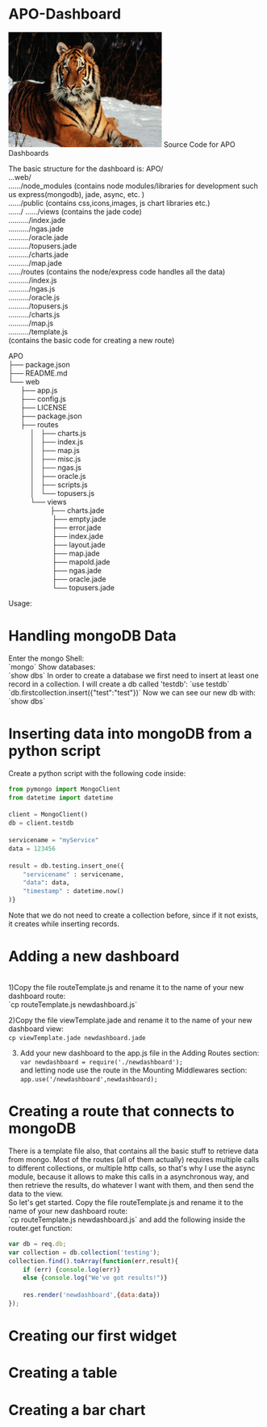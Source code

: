 # APO-Dashboard

<img src="tiger.jpg" alt="Mountain View" style="width:304px;height:228px;">
Source Code for APO Dashboards

The basic structure for the dashboard is:
APO/<br>
...web/<br>
....../node_modules (contains node modules/libraries for development such us express(mongodb), jade, async, etc. )<br>
....../public (contains css,icons,images, js chart libraries etc.)<br>
....../
....../views (contains the jade code)<br>
........../index.jade<br>
........../ngas.jade<br>
........../oracle.jade<br>
........../topusers.jade<br>
........../charts.jade<br>
........../map.jade<br>
....../routes (contains the node/express code handles all the data)<br>
........../index.js<br>
........../ngas.js<br>
........../oracle.js<br>
........../topusers.js<br>
........../charts.js<br>
........../map.js<br>
........../template.js<br> (contains the basic code for creating a new route)

APO<br>
├── package.json<br>
├── README.md<br>
└── web <br>
&nbsp;&nbsp;&nbsp;&nbsp;&nbsp;   ├── app.js <br>
&nbsp;&nbsp;&nbsp;&nbsp;&nbsp;   ├── config.js <br>
&nbsp;&nbsp;&nbsp;&nbsp;&nbsp;   ├── LICENSE <br> 
&nbsp;&nbsp;&nbsp;&nbsp;&nbsp;   ├── package.json <br>
&nbsp;&nbsp;&nbsp;&nbsp;&nbsp;   ├── routes <br>
&nbsp;&nbsp;&nbsp;&nbsp;&nbsp;&nbsp;&nbsp;&nbsp;&nbsp;&nbsp;   │   ├── charts.js <br>
&nbsp;&nbsp;&nbsp;&nbsp;&nbsp;&nbsp;&nbsp;&nbsp;&nbsp;&nbsp;   │   ├── index.js <br>
 &nbsp;&nbsp;&nbsp;&nbsp;&nbsp;&nbsp;&nbsp;&nbsp;&nbsp;&nbsp;  │   ├── map.js <br>
 &nbsp;&nbsp;&nbsp;&nbsp;&nbsp;&nbsp;&nbsp;&nbsp;&nbsp;&nbsp;  │   ├── misc.js <br>
 &nbsp;&nbsp;&nbsp;&nbsp;&nbsp;&nbsp;&nbsp;&nbsp;&nbsp;&nbsp;  │   ├── ngas.js <br>
 &nbsp;&nbsp;&nbsp;&nbsp;&nbsp;&nbsp;&nbsp;&nbsp;&nbsp;&nbsp;  │   ├── oracle.js <br>
 &nbsp;&nbsp;&nbsp;&nbsp;&nbsp;&nbsp;&nbsp;&nbsp;&nbsp;&nbsp;  │   ├── scripts.js <br>
 &nbsp;&nbsp;&nbsp;&nbsp;&nbsp;&nbsp;&nbsp;&nbsp;&nbsp;&nbsp;  │   └── topusers.js <br>
 &nbsp;&nbsp;&nbsp;&nbsp;&nbsp;&nbsp;&nbsp;&nbsp;&nbsp;&nbsp;  └── views <br>
 &nbsp;&nbsp;&nbsp;&nbsp;&nbsp;&nbsp;&nbsp;&nbsp;&nbsp;&nbsp;&nbsp;&nbsp;&nbsp;&nbsp;&nbsp;&nbsp;&nbsp;&nbsp;&nbsp;&nbsp;      ├── charts.jade <br>
 &nbsp;&nbsp;&nbsp;&nbsp;&nbsp;&nbsp;&nbsp;&nbsp;&nbsp;&nbsp;  &nbsp;&nbsp;&nbsp;&nbsp;&nbsp;&nbsp;&nbsp;&nbsp;&nbsp;&nbsp;    ├── empty.jade <br>
 &nbsp;&nbsp;&nbsp;&nbsp;&nbsp;&nbsp;&nbsp;&nbsp;&nbsp;&nbsp;  &nbsp;&nbsp;&nbsp;&nbsp;&nbsp;&nbsp;&nbsp;&nbsp;&nbsp;&nbsp;    ├── error.jade <br>
 &nbsp;&nbsp;&nbsp;&nbsp;&nbsp;&nbsp;&nbsp;&nbsp;&nbsp;&nbsp; &nbsp;&nbsp;&nbsp;&nbsp;&nbsp;&nbsp;&nbsp;&nbsp;&nbsp;&nbsp;     ├── index.jade <br>
 &nbsp;&nbsp;&nbsp;&nbsp;&nbsp;&nbsp;&nbsp;&nbsp;&nbsp;&nbsp;  &nbsp;&nbsp;&nbsp;&nbsp;&nbsp;&nbsp;&nbsp;&nbsp;&nbsp;&nbsp;    ├── layout.jade <br>
 &nbsp;&nbsp;&nbsp;&nbsp;&nbsp;&nbsp;&nbsp;&nbsp;&nbsp;&nbsp;  &nbsp;&nbsp;&nbsp;&nbsp;&nbsp;&nbsp;&nbsp;&nbsp;&nbsp;&nbsp;    ├── map.jade <br>
 &nbsp;&nbsp;&nbsp;&nbsp;&nbsp;&nbsp;&nbsp;&nbsp;&nbsp;&nbsp;    &nbsp;&nbsp;&nbsp;&nbsp;&nbsp;&nbsp;&nbsp;&nbsp;&nbsp;&nbsp;  ├── mapold.jade <br>
 &nbsp;&nbsp;&nbsp;&nbsp;&nbsp;&nbsp;&nbsp;&nbsp;&nbsp;&nbsp;  &nbsp;&nbsp;&nbsp;&nbsp;&nbsp;&nbsp;&nbsp;&nbsp;&nbsp;&nbsp;    ├── ngas.jade <br>
 &nbsp;&nbsp;&nbsp;&nbsp;&nbsp;&nbsp;&nbsp;&nbsp;&nbsp;&nbsp;  &nbsp;&nbsp;&nbsp;&nbsp;&nbsp;&nbsp;&nbsp;&nbsp;&nbsp;&nbsp;    ├── oracle.jade <br>
 &nbsp;&nbsp;&nbsp;&nbsp;&nbsp;&nbsp;&nbsp;&nbsp;&nbsp;&nbsp; &nbsp;&nbsp;&nbsp;&nbsp;&nbsp;&nbsp;&nbsp;&nbsp;&nbsp;&nbsp;     └── topusers.jade <br>


Usage:<br>

<h1>Handling mongoDB Data </h1>
Enter the mongo Shell: <br>
`mongo`
Show databases: <br>
`show dbs`
In order to create a database we first need to insert at least one record in a collection. I will create a db called 'testdb':
`use testdb`
`db.firstcollection.insert({"test":"test"})`
Now we can see our new db with:
`show dbs`


<h1>Inserting data into mongoDB from a python script</h1>
Create a python script with the following code inside:

```python
from pymongo import MongoClient
from datetime import datetime

client = MongoClient()
db = client.testdb

servicename = "myService"
data = 123456

result = db.testing.insert_one({
	"servicename" : servicename,
	"data": data,
	"timestamp" : datetime.now()
)}
```

Note that we do not need to create a collection before, since if it not exists, it creates while inserting records.


<h1>Adding a new dashboard</h1><br>
1)Copy the file routeTemplate.js and rename it to the name of your new dashboard route: <br>
`cp routeTemplate.js newdashboard.js` <br>

2)Copy the file viewTemplate.jade and rename it to the name of your new dashboard view: <br>
`cp viewTemplate.jade newdashboard.jade` <br>

3) Add your new dashboard to the app.js file in the Adding Routes section: <br>
`var newdashboard = require('./newdashboard');` <br>
and letting node use the route in the Mounting Middlewares section: <br>
`app.use('/newdashboard',newdashboard);` <br>

<h1>Creating a route that connects to mongoDB</h1>
There is a template file also, that contains all the basic stuff to retrieve data from mongo. Most of the routes (all of them actually) requires multiple calls to different collections, or multiple http calls, so that's why I use the async module, because it allows to make this calls in a asynchronous way, and then retrieve the results, do whatever I want with them, and then send the data to the view.<br>
So let's get started. Copy the file routeTemplate.js and rename it to the name of your new dashboard route: <br>
`cp routeTemplate.js newdashboard.js`
and add the following inside the router.get function:

```javascript
var db = req.db;
var collection = db.collection('testing');
collection.find().toArray(function(err,result){
	if (err) {console.log(err)}
	else {console.log("We've got results!")}

	res.render('newdashboard',{data:data})
});
```

<h1> Creating our first widget </h1> 

<h1> Creating a table </h1>

<h1> Creating a bar chart</h1>

